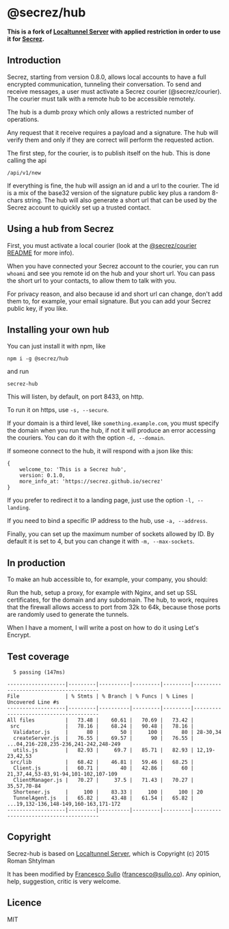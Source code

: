 # @secrez/hub

**This is a fork of [Localtunnel Server](https://github.com/localtunnel/server) with applied restriction in order to use it for [Secrez](https://github.com/secrez/secrez).**

## Introduction

Secrez, starting from version 0.8.0, allows local accounts to have a full encrypted communication, tunneling their conversation. To send and receive messages, a user must activate a Secrez courier (@secrez/courier). The courier must talk with a remote hub to be accessible remotely.

The hub is a dumb proxy which only allows a restricted number of operations.

Any request that it receive requires a payload and a signature. The hub will verify them and only if they are correct will perform the requested action.

The first step, for the courier, is to publish itself on the hub. This is done calling the api

```
/api/v1/new
```
If everything is fine, the hub will assign an id and a url to the courier. The id is a mix of the base32 version of the signature public key plus a random 8-chars string. The hub will also generate a short url that can be used by the Secrez account to quickly set up a trusted contact.

## Using a hub from Secrez

First, you must activate a local courier (look at the [@secrez/courier README](https://github.com/secrez/secrez/tree/master/packages/courier) for more info).

When you have connected your Secrez account to the courier, you can run `whoami` and see you remote id on the hub and your short url. You can pass the short url to your contacts, to allow them to talk with you.

For privacy reason, and also because id and short url can change, don't add them to, for example, your email signature. But you can add your Secrez public key, if you like.

## Installing your own hub

You can just install it with npm, like
```
npm i -g @secrez/hub
```
and run 
```
secrez-hub
```
This will listen, by default, on port 8433, on http.

To run it on https, use `-s, --secure`.

If your domain is a third level, like `something.example.com`, you must specify the domain when you run the hub, if not it will produce an error accessing the couriers. You can do it with the option `-d, --domain`.

If someone connect to the hub, it will respond with a json like this:
```
{
    welcome_to: 'This is a Secrez hub',
    version: 0.1.0,
    more_info_at: 'https://secrez.github.io/secrez'
}
```
If you prefer to redirect it to a landing page, just use the option `-l, --landing`.

If you need to bind a specific IP address to the hub, use `-a, --address`.

Finally, you can set up the maximum number of sockets allowed by ID. By default it is set to 4, but you can change it with `-m, --max-sockets`.

## In production

To make an hub accessible to, for example, your company, you should:

Run the hub, setup a proxy, for example with Nginx, and set up SSL certificates, for the domain and any subdomain. The hub, to work, requires that the firewall allows access to port from 32k to 64k, because those ports are randomly used to generate the tunnels.

When I have a moment, I will write a post on how to do it using Let's Encrypt.


## Test coverage
```
  5 passing (147ms)

-------------------|---------|----------|---------|---------|---------------------------------------
File               | % Stmts | % Branch | % Funcs | % Lines | Uncovered Line #s                     
-------------------|---------|----------|---------|---------|---------------------------------------
All files          |   73.48 |    60.61 |   70.69 |   73.42 |                                       
 src               |   78.16 |    68.24 |   90.48 |   78.16 |                                       
  Validator.js     |      80 |       50 |     100 |      80 | 28-30,34                              
  createServer.js  |   76.55 |    69.57 |      90 |   76.55 | ...04,216-228,235-236,241-242,248-249 
  utils.js         |   82.93 |     69.7 |   85.71 |   82.93 | 12,19-23,42,53                        
 src/lib           |   68.42 |    46.81 |   59.46 |   68.25 |                                       
  Client.js        |   60.71 |       40 |   42.86 |      60 | 21,37,44,53-83,91-94,101-102,107-109  
  ClientManager.js |   70.27 |     37.5 |   71.43 |   70.27 | 35,57,70-84                           
  Shortener.js     |     100 |    83.33 |     100 |     100 | 20                                    
  TunnelAgent.js   |   65.82 |    43.48 |   61.54 |   65.82 | ...19,132-136,148-149,160-163,171-172 
-------------------|---------|----------|---------|---------|---------------------------------------
```

## Copyright

Secrez-hub is based on [Localtunnel Server](https://github.com/localtunnel/server), which is Copyright (c) 2015 Roman Shtylman  

It has been modified by [Francesco Sullo](https://francesco.sullo.co) (<francesco@sullo.co>). Any opinion, help, suggestion, critic is very welcome.


## Licence
MIT




     
